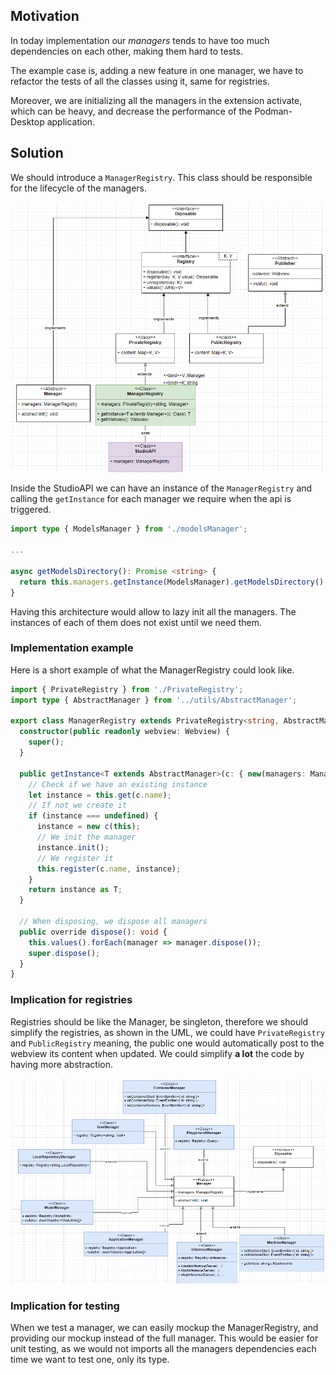 ## Motivation

In today implementation our _managers_ tends to have too much dependencies on each other, making them hard to tests.

The example case is, adding a new feature in one manager, we have to refactor the tests of all the classes using it, same for registries.

Moreover, we are initializing all the managers in the extension activate, which can be heavy, and decrease the performance of the Podman-Desktop application.

## Solution

We should introduce a `ManagerRegistry`. This class should be responsible for the lifecycle of the managers.

![manager-registry-uml.png](manager-registry-uml.png)

Inside the StudioAPI we can have an instance of the `ManagerRegistry` and calling the `getInstance` for each manager we require when the api is triggered.

````ts
import type { ModelsManager } from './modelsManager';

... 

async getModelsDirectory(): Promise <string> {
  return this.managers.getInstance(ModelsManager).getModelsDirectory();
}
````

Having this architecture would allow to lazy init all the managers. The instances of each of them does not exist until we need them.

### Implementation example

Here is a short example of what the ManagerRegistry could look like.
````ts
import { PrivateRegistry } from './PrivateRegistry';
import type { AbstractManager } from '../utils/AbstractManager';

export class ManagerRegistry extends PrivateRegistry<string, AbstractManager> {
  constructor(public readonly webview: Webview) {
    super();
  }

  public getInstance<T extends AbstractManager>(c: { new(managers: ManagerRegistry): T }): T {
    // Check if we have an existing instance
    let instance = this.get(c.name);
    // If not we create it
    if (instance === undefined) {
      instance = new c(this);
      // We init the manager
      instance.init();
      // We register it
      this.register(c.name, instance);
    }
    return instance as T;
  }

  // When disposing, we dispose all managers
  public override dispose(): void {
    this.values().forEach(manager => manager.dispose());
    super.dispose();
  }
}
````
### Implication for registries

Registries should be like the Manager, be singleton, therefore we should simplify the registries, as shown in the UML, we could have `PrivateRegistry` and `PublicRegistry` meaning, the public one would automatically post to the webview its content when updated.
We could simplify **a lot** the code by having more abstraction.

![managers-and-registries.png](managers-and-registries.png)

### Implication for testing

When we test a manager, we can easily mockup the ManagerRegistry, and providing our mockup instead of the full manager.
This would be easier for unit testing, as we would not imports all the managers dependencies each time we want to test one, only its type.
